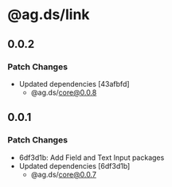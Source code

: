 # @ag.ds/link

## 0.0.2

### Patch Changes

- Updated dependencies [43afbfd]
  - @ag.ds/core@0.0.8

## 0.0.1

### Patch Changes

- 6df3d1b: Add Field and Text Input packages
- Updated dependencies [6df3d1b]
  - @ag.ds/core@0.0.7
